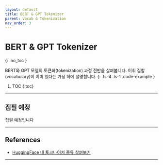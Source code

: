 ```yaml
---
layout: default
title: BERT & GPT Tokenizer
parent: Vocab & Tokenization
nav_order: 3
---
```


# BERT & GPT Tokenizer
{: .no_toc }

BERT와 GPT 모델의 토큰화(tokenization) 과정 전반을 살펴봅니다. 어휘 집합(vocabulary)이 이미 있다는 가정 하에 설명합니다.
{: .fs-4 .ls-1 .code-example }

1. TOC
{:toc}

---

## 집필 예정

집필 예정입니다


---

## References

- [HuggingFace 내 토크나이저 종류 살펴보기](https://huffon.github.io/2020/07/05/tokenizers)

---